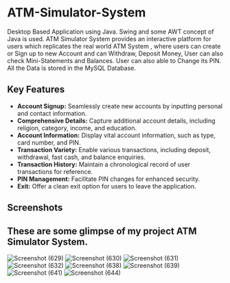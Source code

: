 # ATM-Simulator-System
Desktop Based Application using Java. Swing and some AWT concept of Java is used. ATM Simulator System provides an interactive platform for users which replicates the real world ATM System , where users can create or Sign up to new Account and can Withdraw, Deposit Money, User can also check Mini-Statements and Balances. User can also able to Change its PIN.
All the Data is stored in the MySQL Database.

<html>
<head>
  <meta charset="UTF-8">
 
</head>
<body>
<h2>Key Features</h2>

<ul>
  <li><strong>Account Signup:</strong> Seamlessly create new accounts by inputting personal and contact information.</li>
  <li><strong>Comprehensive Details:</strong> Capture additional account details, including religion, category, income, and education.</li>
  <li><strong>Account Information:</strong> Display vital account information, such as type, card number, and PIN.</li>
  <li><strong>Transaction Variety:</strong> Enable various transactions, including deposit, withdrawal, fast cash, and balance enquiries.</li>
  <li><strong>Transaction History:</strong> Maintain a chronological record of user transactions for reference.</li>
  <li><strong>PIN Management:</strong> Facilitate PIN changes for enhanced security.</li>
  <li><strong> Exit:</strong> Offer a clean exit option for users to leave the application.</li>
</ul>

<h2>Screenshots</h2>
<h2>These are some glimpse of my project ATM Simulator System.</h2>

![Screenshot (629)](https://github.com/Vivekauti17/ATM-Simulator-System/assets/142137729/273a1664-d97b-4f98-adda-cfe95b5455a5)
![Screenshot (630)](https://github.com/Vivekauti17/ATM-Simulator-System/assets/142137729/e2683a57-2160-4a82-8a2f-e56328f2190e)
![Screenshot (631)](https://github.com/Vivekauti17/ATM-Simulator-System/assets/142137729/72141a77-d0d6-4579-8039-3ddf62fd99e2)
![Screenshot (632)](https://github.com/Vivekauti17/ATM-Simulator-System/assets/142137729/b2104b06-1ff2-4198-ae34-3f041c61f8d6)
![Screenshot (638)](https://github.com/Vivekauti17/ATM-Simulator-System/assets/142137729/9cb1cddf-31e5-43ab-a5bb-7bb426a7dc67)
![Screenshot (639)](https://github.com/Vivekauti17/ATM-Simulator-System/assets/142137729/e4680a3e-cc81-4e05-b428-c2886bf0e061)
![Screenshot (641)](https://github.com/Vivekauti17/ATM-Simulator-System/assets/142137729/1974365c-9391-4bfc-b5cd-39d4adf4cb8f)
![Screenshot (644)](https://github.com/Vivekauti17/ATM-Simulator-System/assets/142137729/d14e586c-360b-4a45-a9ee-6c4df771073a)


</head>
</html>



 


